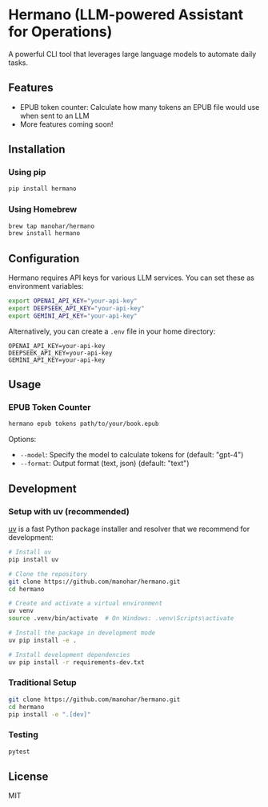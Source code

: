 # Hermano (LLM-powered Assistant for Operations)

A powerful CLI tool that leverages large language models to automate daily tasks.

## Features

- EPUB token counter: Calculate how many tokens an EPUB file would use when sent to an LLM
- More features coming soon!

## Installation

### Using pip

```bash
pip install hermano
```

### Using Homebrew

```bash
brew tap manohar/hermano
brew install hermano
```

## Configuration

Hermano requires API keys for various LLM services. You can set these as environment variables:

```bash
export OPENAI_API_KEY="your-api-key"
export DEEPSEEK_API_KEY="your-api-key"
export GEMINI_API_KEY="your-api-key"
```

Alternatively, you can create a `.env` file in your home directory:

```
OPENAI_API_KEY=your-api-key
DEEPSEEK_API_KEY=your-api-key
GEMINI_API_KEY=your-api-key
```

## Usage

### EPUB Token Counter

```bash
hermano epub tokens path/to/your/book.epub
```

Options:
- `--model`: Specify the model to calculate tokens for (default: "gpt-4")
- `--format`: Output format (text, json) (default: "text")

## Development

### Setup with uv (recommended)

[uv](https://github.com/astral-sh/uv) is a fast Python package installer and resolver that we recommend for development:

```bash
# Install uv
pip install uv

# Clone the repository
git clone https://github.com/manohar/hermano.git
cd hermano

# Create and activate a virtual environment 
uv venv
source .venv/bin/activate  # On Windows: .venv\Scripts\activate

# Install the package in development mode
uv pip install -e .

# Install development dependencies
uv pip install -r requirements-dev.txt
```

### Traditional Setup

```bash
git clone https://github.com/manohar/hermano.git
cd hermano
pip install -e ".[dev]"
```

### Testing

```bash
pytest
```

## License

MIT

